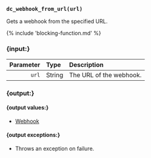 ### `dc_webhook_from_url(url)`

Gets a webhook from the specified URL.

{% include 'blocking-function.md' %}


### {input:}

| Parameter | Type   | Description             |
|----------:|:-------|:------------------------|
|     `url` | String | The URL of the webhook. |


### {output:}

#### {output values:}

* [Webhook](/values/webhook.md)

#### {output exceptions:}

* Throws an exception on failure.